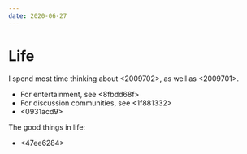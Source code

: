 ```yaml
---
date: 2020-06-27
---
```


# Life

I spend most time thinking about <2009702>, as well as <2009701>.  

* For entertainment, see <8fbdd68f>
* For discussion communities, see <1f881332>
* <0931acd9>

The good things in life:

* <47ee6284>
